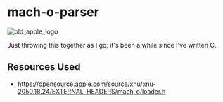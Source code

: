 # mach-o-parser

![old_apple_logo](https://upload.wikimedia.org/wikipedia/commons/f/fa/Apple_first_logo.png)

Just throwing this together as I go; it's been a while since I've written C.

## Resources Used
- https://opensource.apple.com/source/xnu/xnu-2050.18.24/EXTERNAL_HEADERS/mach-o/loader.h